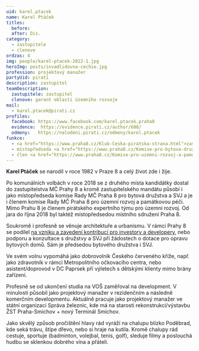 ```yaml
---
uid: karel.ptacek
name: Karel Ptáček
titles:
  before:
  after: Dis.
category:
  - zastupitele
  - clenove
ordzas: 4
img: people/karel-ptacek-2022-1.jpg
heroImg: posts/invadlidovna-cechie.jpg
profession: projektový manažer
partyUid: pirati
description: zastupitel
teamDescription:
  zastupitele: zastupitel
  clenove: garant oblasti územního rozvoje
mail:
  - karel.ptacek@pirati.cz
profiles:
  facebook: https://www.facebook.com/karel.ptacek.praha8
  evidence:  https://evidence.pirati.cz/author/608/
  odmeny:   https://nalodeni.pirati.cz/odmeny/karel.ptacek
funkce:
  - <a href="https://www.praha8.cz/Klub-Ceska-piratska-strana.html">zastupitel MČ Praha 8</a>
  - místopředseda <a href="https://www.praha8.cz/Komise-pro-bytova-druzstva-a-SVJ-2018-2022.html">Komise pro bytová družstva a SVJ RMČP8</a>
  - člen <a href="https://www.praha8.cz/Komise-pro-uzemni-rozvoj-a-pamatkovou-peci-2018-2022.html">Komise pro územní rozvoj a památkovou péči RMČP8</a>
---
```


**Karel Ptáček** se narodil v roce 1982 v Praze 8 a celý život zde i žije.

Po komunálních volbách v roce 2018 se z druhého místa kandidátky dostal do zastupitelstva MČ Prahy 8 a kromě zastupitelského mandátu působí i jako místopředseda komise Rady MČ Praha 8 pro bytová družstva a SVJ a je i členem komise Rady MČ Praha 8 pro územní rozvoj a památkovou péči. Mimo Prahu 8 je členem pirátského expertního týmu pro územní rozvoj. Od jara do října 2018 byl taktéž místopředsedou místního sdružení Praha 8.

Soukromě i profesně se věnuje architektuře a urbanismu. V rámci Prahy 8 se podílel [na vzniku a zavedení kontribucí pro investory a developery](https://praha8.pirati.cz/aktuality/developeri-se-budou-nove-podilet-na-rozvoji-nasi-mestske-casti.html), nebo podporu a konzultace s družstvy a SVJ při žádostech o dotace pro opravu bytových domů. Sám je předsedou bytového družstva i SVJ.

Ve svém volnu vypomáhá jako dobrovolník Českého červeného kříže, např. jako zdravotník v rámci Metropolitního očkovacího centra, nebo asistent/doprovod v DC Paprsek při výletech s dětskými klienty mimo brány zařízení.

Profesně se od ukončení studia na VOŠ zaměřoval na development. V minulosti působil jako projektový manažer v rezidenčním a následně komerčním developmentu. Aktuálně pracuje jako projektový manažer ve státní organizaci Správa železnic, kde má na starosti rekonstrukci/výstavbu ŽST Praha-Smíchov + nový Terminál Smíchov.

Jako skvělý způsob pročištění hlavy rád vyráží na chalupu blízko Poděbrad, kde seká trávu, štípe dřevo, nebo si hraje na kutila. Kromě chalupy rád cestuje, sportuje (badminton, volejbal, tenis, golf), sleduje filmy a poslouchá hudbu se sklenkou dobrého vína a přáteli.

